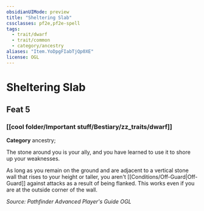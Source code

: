 ```yaml
---
obsidianUIMode: preview
title: "Sheltering Slab"
cssclasses: pf2e,pf2e-spell
tags:
  - trait/dwarf
  - trait/common
  - category/ancestry
aliases: "Item.YoDpgFIabTjQp0XE"
license: OGL
---
```

# Sheltering Slab
## Feat 5
### [[cool folder/Important stuff/Bestiary/zz_traits/dwarf]]

**Category** ancestry; 




The stone around you is your ally, and you have learned to use it to shore up your weaknesses.

As long as you remain on the ground and are adjacent to a vertical stone wall that rises to your height or taller, you aren't [[Conditions/Off-Guard|Off-Guard]] against attacks as a result of being flanked. This works even if you are at the outside corner of the wall.

*Source: Pathfinder Advanced Player's Guide*
*OGL*